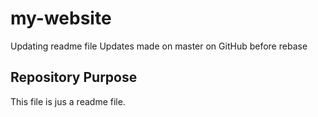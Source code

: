 # my-website


Updating readme file
Updates made on master on GitHub before rebase

## Repository Purpose

This file is jus a readme file.



